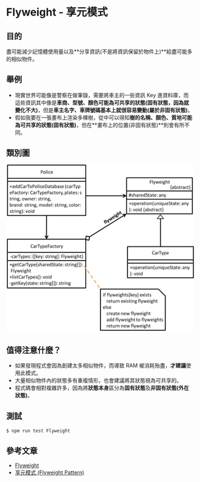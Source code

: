 # Flyweight - 享元模式
## 目的
盡可能減少記憶體使用量以及**分享資訊(不是將資訊保留於物件上)**給盡可能多的相似物件。

## 舉例
- 現實世界可能像是警察在做筆錄，需要將車主的一些資訊 Key 進資料庫，而這些資訊其中像是**車商、型號、顏色可能為可共享的狀態(固有狀態，因為就變化不大)**，但是**車主名字、車牌號碼基本上就很容易變動(屬於非固有狀態)**。
- 假如我要在一張畫布上渲染多棵樹，從中可以得知**樹的名稱、顏色、質地可能為可共享的狀態(固有狀態)**，但在**畫布上的位置(非固有狀態)**則會有所不同。

## 類別圖
![Image](uml/example.jpg)

## 值得注意什麼？
- 如果發現程式會因為創建太多相似物件，而導致 RAM 被消耗殆盡，**才建議**使用此模式。
- 大量相似物件內的狀態多有重複情形，也會建議將其狀態視為可共享的。
- 程式碼會相對複雜許多，因為將**狀態本身**區分為**固有狀態**及**非固有狀態(外在狀態)**。

## 測試
```
$ npm run test Flyweight
```

## 參考文章
 - [Flyweight](https://refactoring.guru/design-patterns/flyweight)
 - [享元模式 (Flyweight Pattern)](http://corrupt003-design-pattern.blogspot.com/2017/01/flyweight-pattern.html)